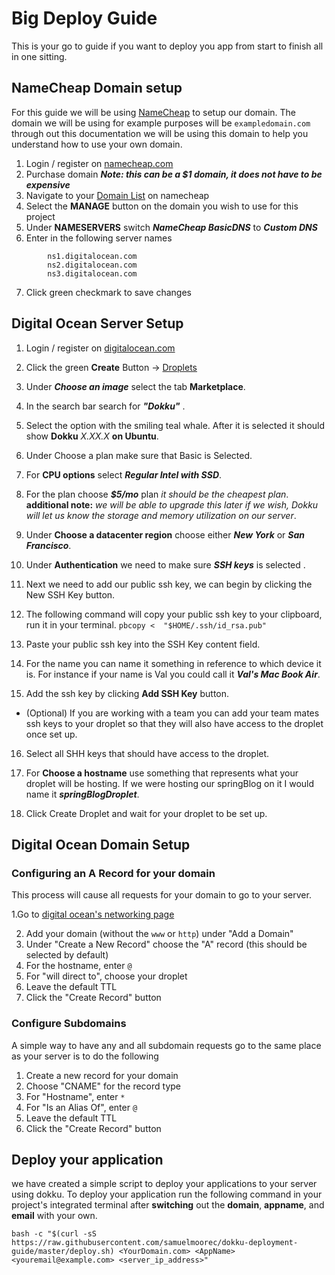 # Big Deploy Guide
This is your go to guide if you want to deploy you app from start to finish all in one sitting.

## NameCheap Domain setup
For this guide we will be using [NameCheap](https://www.namecheap.com/) to setup our domain. The domain we will be using for example purposes will be `exampledomain.com` through out this documentation we will be using this domain to help you understand how to use your own domain.

1. Login / register on [namecheap.com](https://www.namecheap.com/)
2. Purchase domain ***Note: this can be a $1 domain, it does not have to be expensive***
3. Navigate to your [Domain List](https://ap.www.namecheap.com/domains/list/) on namecheap
4. Select the **MANAGE** button on the domain you wish to use for this project
5. Under **NAMESERVERS** switch ***NameCheap BasicDNS*** to ***Custom DNS***
6. Enter in the following server names

```
        ns1.digitalocean.com
        ns2.digitalocean.com
        ns3.digitalocean.com
```
7. Click green checkmark to save changes
## Digital Ocean Server Setup
1. Login / register on [digitalocean.com](https://cloud.digitalocean.com/)

3. Click the green **Create** Button -> [Droplets](https://cloud.digitalocean.com/droplets/new)
4. Under ***Choose an image*** select the tab **Marketplace**.
5. In the search bar search for ***"Dokku"*** .
6. Select the option with the smiling teal whale. After it is selected it should show **Dokku** *X.XX.X* **on Ubuntu**.
7. Under Choose a plan make sure that Basic is Selected.
8. For **CPU options** select ***Regular Intel with SSD***.
9. For the plan choose ***$5/mo*** plan *it should be the cheapest plan*.
   **additional note:** *we will be able to upgrade this later if we wish, Dokku will let us know the storage and memory utilization on our server*.
9. Under **Choose a datacenter region** choose either ***New York*** or ***San Francisco***.
10. Under **Authentication** we need to make sure ***SSH keys*** is selected .
11. Next we need to add our public ssh key, we can begin by clicking the New SSH Key button.
12. The following command will copy your public ssh key to your clipboard, run it in your terminal.
    ``
    pbcopy <  "$HOME/.ssh/id_rsa.pub"
    ``
13. Paste your public ssh key into the SSH Key content field.
14. For the name you can name it something in reference to which device it is. For instance if your name is Val you could call it ***Val's Mac Book Air***.
15. Add the ssh key by clicking **Add SSH Key** button.
- (Optional) If you are working with a team you can add your team mates ssh keys to your droplet so that they will also have access to the droplet once set up.
16. Select all SHH keys that should have access to the droplet.

18. For **Choose a hostname** use something that represents what your droplet will be hosting. If we were hosting our springBlog on it I would name it ***springBlogDroplet***.
19. Click Create Droplet and wait for your droplet to be set up.
## Digital Ocean Domain Setup
### Configuring an A Record for your domain

This process will cause all requests for your domain to go to your server.

1.Go to [digital ocean's networking page](https://cloud.digitalocean.com/networking)

2. Add your domain (without the `www` or `http`) under "Add a Domain"
3. Under "Create a New Record" choose the "A" record (this should be selected by
   default)
4. For the hostname, enter `@`
5. For "will direct to", choose your droplet
6. Leave the default TTL
7. Click the "Create Record" button
### Configure Subdomains
A simple way to have any and all subdomain requests go to the same place as your
server is to do the following
1. Create a new record for your domain
2. Choose "CNAME" for the record type
3. For "Hostname", enter `*`
4. For "Is an Alias Of", enter `@`
5. Leave the default TTL
6. Click the "Create Record" button
## Deploy your application

we have created a simple script to deploy your applications to your server using dokku. To deploy your application run the following command in your project's integrated terminal after **switching** out the **domain**, **appname**, and **email** with your own.
```
bash -c "$(curl -sS https://raw.githubusercontent.com/samuelmoorec/dokku-deployment-guide/master/deploy.sh) <YourDomain.com> <AppName> <youremail@example.com> <server_ip_address>"
```
